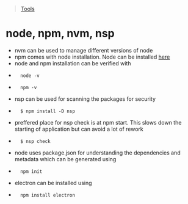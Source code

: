 >[Tools](./Tools-decisions.md)
# node, npm, nvm, nsp
* nvm can be used to manage different versions of node
* npm comes with node installation. Node can be installed [here](https://nodejs.org/en/)
* node and npm installation can be verified with
*       node -v
*       npm -v
* nsp can be used for scanning the packages for security
*       $ npm install -D nsp 
* preffered place for nsp check is at npm start. This slows down the starting of application but can avoid a lot of rework
*       $ nsp check
* node uses package.json for understanding the dependencies and metadata which can be generated using 
*       npm init
* electron can be installed using
*       npm install electron
